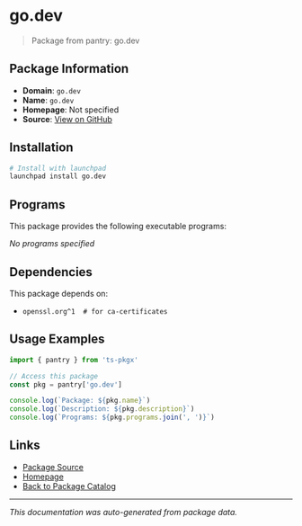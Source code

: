 # go.dev

> Package from pantry: go.dev

## Package Information

- **Domain**: `go.dev`
- **Name**: `go.dev`
- **Homepage**: Not specified
- **Source**: [View on GitHub](https://github.com/pkgxdev/pantry/tree/main/projects/go.dev/package.yml)

## Installation

```bash
# Install with launchpad
launchpad install go.dev
```

## Programs

This package provides the following executable programs:

*No programs specified*

## Dependencies

This package depends on:

- `openssl.org^1  # for ca-certificates`

## Usage Examples

```typescript
import { pantry } from 'ts-pkgx'

// Access this package
const pkg = pantry['go.dev']

console.log(`Package: ${pkg.name}`)
console.log(`Description: ${pkg.description}`)
console.log(`Programs: ${pkg.programs.join(', ')}`)
```

## Links

- [Package Source](https://github.com/pkgxdev/pantry/tree/main/projects/go.dev/package.yml)
- [Homepage](#)
- [Back to Package Catalog](../../package-catalog.md)

---

*This documentation was auto-generated from package data.*
